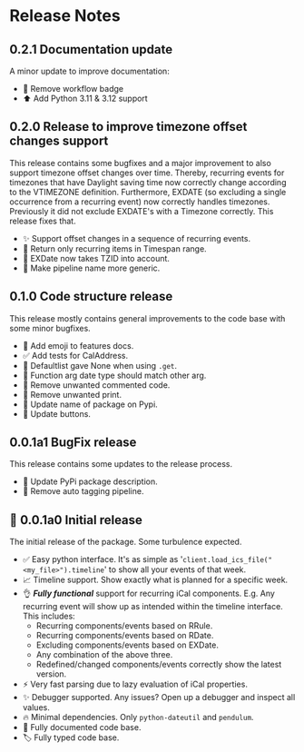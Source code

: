 # Release Notes

## 0.2.1 Documentation update
A minor update to improve documentation:
- 📝 Remove workflow badge
- ⬆️ Add Python 3.11 & 3.12 support

## 0.2.0 Release to improve timezone offset changes support
This release contains some bugfixes and a major improvement to also support timezone offset changes over time.
Thereby, recurring events for timezones that have Daylight saving time now correctly change according to the VTIMEZONE definition.
Furthermore, EXDATE (so excluding a single occurrence from a recurring event) now correctly handles timezones. Previously it did not exclude EXDATE's with a Timezone correctly. This release fixes that.

- ✨ Support offset changes in a sequence of recurring events.
- 🐛 Return only recurring items in Timespan range.
- 🐛 EXDate now takes TZID into account.
- 📝 Make pipeline name more generic.

## 0.1.0 Code structure release
This release mostly contains general improvements to the code base with some minor bugfixes.

- 📝 Add emoji to features docs.
- ✅ Add tests for CalAddress.
- 🐛 Defaultlist gave None when using `.get`.
- 🐛 Function arg date type should match other arg.
- 🐛 Remove unwanted commented code.
- 🐛 Remove unwanted print.
- 🎨 Update name of package on Pypi.
- 📝 Update buttons.

## 0.0.1a1 BugFix release
This release contains some updates to the release process.

- 📝 Update PyPi package description.
- 🔧 Remove auto tagging pipeline.

## 🚀 0.0.1a0 Initial release
The initial release of the package. Some turbulence expected.

- ✅ Easy python interface. It's as simple as '`client.load_ics_file("<my_file>").timeline`' to show all your events of that week.
- 📈 Timeline support. Show exactly what is planned for a specific week.
- 👌 ***Fully functional*** support for recurring iCal components. E.g. Any recurring event will show up as intended within the timeline interface. This includes:
  - Recurring components/events based on RRule.
  - Recurring components/events based on RDate.
  - Excluding components/events based on EXDate.
  - Any combination of the above three.
  - Redefined/changed components/events correctly show the latest version. 
- ⚡️ Very fast parsing due to lazy evaluation of iCal properties.
- ✨ Debugger supported. Any issues? Open up a debugger and inspect all values.
- 🔥 Minimal dependencies. Only `python-dateutil` and `pendulum`.
- 📝 Fully documented code base.
- 🏷️ Fully typed code base.
